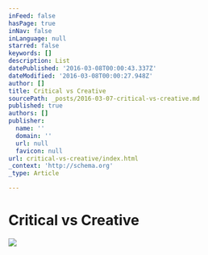 ```yaml
---
inFeed: false
hasPage: true
inNav: false
inLanguage: null
starred: false
keywords: []
description: List
datePublished: '2016-03-08T00:00:43.337Z'
dateModified: '2016-03-08T00:00:27.948Z'
author: []
title: Critical vs Creative
sourcePath: _posts/2016-03-07-critical-vs-creative.md
published: true
authors: []
publisher:
  name: ''
  domain: ''
  url: null
  favicon: null
url: critical-vs-creative/index.html
_context: 'http://schema.org'
_type: Article

---
```

# Critical vs Creative
![](https://s3-us-west-2.amazonaws.com/the-grid-img/p/2b3615a0962f5673bd2ce27a3f685ad6269157a4.png)